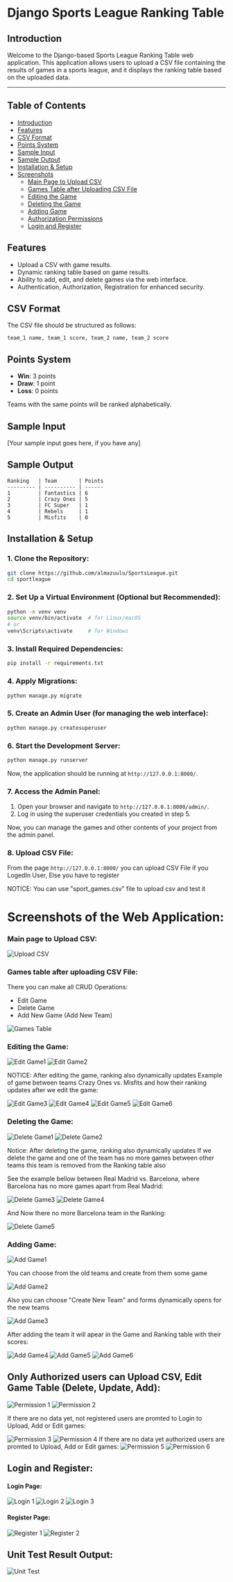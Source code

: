 # Django Sports League Ranking Table

## Introduction

Welcome to the Django-based Sports League Ranking Table web application. 
This application allows users to upload a CSV file containing the results of 
games in a sports league, and it displays the ranking table based on the uploaded data.

---

## Table of Contents

- [Introduction](#introduction)
- [Features](#features)
- [CSV Format](#csv-format)
- [Points System](#points-system)
- [Sample Input](#sample-input)
- [Sample Output](#sample-output)
- [Installation & Setup](#installation--setup)
- [Screenshots](#screenshots-of-the-web-application)
  - [Main Page to Upload CSV](#main-page-to-upload-csv)
  - [Games Table after Uploading CSV File](#games-table-after-uploading-csv-file)
  - [Editing the Game](#editing-the-game)
  - [Deleting the Game](#deleting-the-game)
  - [Adding Game](#adding-game)
  - [Authorization Permissions](#authorization-permissions)
  - [Login and Register](#login-and-register)

## Features

- Upload a CSV with game results.
- Dynamic ranking table based on game results.
- Ability to add, edit, and delete games via the web interface.
- Authentication, Authorization, Registration for enhanced security.

## CSV Format

The CSV file should be structured as follows:
```
team_1 name, team_1 score, team_2 name, team_2 score
```

## Points System

- **Win**: 3 points
- **Draw**: 1 point
- **Loss**: 0 points

Teams with the same points will be ranked alphabetically.

## Sample Input

[Your sample input goes here, if you have any]

## Sample Output

```
Ranking   | Team       | Points
--------- | ---------- | ------
1         | Fantastics | 6
2         | Crazy Ones | 5
3         | FC Super   | 1
4         | Rebels     | 1
5         | Misfits    | 0
```
## Installation & Setup

### 1. Clone the Repository:

```bash
git clone https://github.com/almazuulu/SportsLeague.git
cd sportleague
```

### 2. Set Up a Virtual Environment (Optional but Recommended):

```bash
python -m venv venv
source venv/bin/activate  # for Linux/macOS
# or
venv\Scripts\activate     # for Windows
```

### 3. Install Required Dependencies:

```bash
pip install -r requirements.txt
```

### 4. Apply Migrations:

```bash
python manage.py migrate
```

### 5. Create an Admin User (for managing the web interface):

```bash
python manage.py createsuperuser
```

### 6. Start the Development Server:

```bash
python manage.py runserver
```

Now, the application should be running at `http://127.0.0.1:8000/`.

### 7. Access the Admin Panel:

1. Open your browser and navigate to `http://127.0.0.1:8000/admin/`.
2. Log in using the superuser credentials you created in step 5.

Now, you can manage the games and other contents of your project from the admin panel.

### 8. Upload CSV File:

From the page `http://127.0.0.1:8000/` you can upload CSV File if you LogedIn User, 
Else you have to register

NOTICE: You can use "sport_games.csv" file to upload csv and test it

# Screenshots of the Web Application:

### Main page to Upload CSV: 

![Upload CSV](sportleague/screenshots/upload_csv.png)

### Games table after uploading CSV File:

There you can make all CRUD Operations:
- Edit Game
- Delete Game
- Add New Game (Add New Team)

![Games Table](sportleague/screenshots/games_table.png)

### Editing the Game:

![Edit Game1](sportleague/screenshots/edit_game.png)
![Edit Game2](sportleague/screenshots/edit_game1.png)

NOTICE: After editing the game, ranking also dynamically updates
Example of game between teams Crazy Ones vs. Misfits and how their ranking updates 
after we edit the game:

![Edit Game3](sportleague/screenshots/add_update_rating1.png)
![Edit Game4](sportleague/screenshots/add_update_rating2.png)
![Edit Game5](sportleague/screenshots/add_update_rating3.png)
![Edit Game6](sportleague/screenshots/add_update_rating4.png)

### Deleting the Game:

![Delete Game1](sportleague/screenshots/delete_game.png)
![Delete Game2](sportleague/screenshots/delete_game1.png)

Notice: After deleting the game, ranking also dynamically updates
If we delete the game and one of the team has no more games between other teams 
this team is removed from the Ranking table also

See the example bellow between Real Madrid vs. Barcelona, where Barcelona has no more games apart
from Real Madrid:

![Delete Game3](sportleague/screenshots/delete_update_rating1.png)
![Delete Game4](sportleague/screenshots/delete_update_rating2.png)

And Now there no more Barcelona team in the Ranking:

![Delete Game5](sportleague/screenshots/delete_update_rating3.png)

### Adding Game:

![Add Game1](sportleague/screenshots/add_game.png)

You can choose from the old teams and create from them some game

![Add Game2](sportleague/screenshots/add_game1.png)

Also you can choose "Create New Team" and forms dynamically opens for the new teams

![Add Game3](sportleague/screenshots/add_game2.png)

After adding the team it will apear in the Game and Ranking table with their scores:

![Add Game4](sportleague/screenshots/add_game3.png)
![Add Game5](sportleague/screenshots/add_game4.png)
![Add Game6](sportleague/screenshots/add_game5.png)

## Only Authorized users can Upload CSV, Edit Game Table (Delete, Update, Add):
![Permission 1](sportleague/screenshots/permission1.png)
![Permission 2](sportleague/screenshots/permission2.png)

If there are no data yet, not registered users are promted 
to Login to Upload, Add or Edit games:

![Permission 3](sportleague/screenshots/permission3.png)
![Permission 4](sportleague/screenshots/permission4.png)
If there are no data yet authorized users are promted to Upload, Add or Edit games:
![Permission 5](sportleague/screenshots/permission5.png)
![Permission 6](sportleague/screenshots/permission6.png)

## Login and Register:

#### Login Page:
![Login 1](sportleague/screenshots/login1.png)
![Login 2](sportleague/screenshots/login2.png)
![Login 3](sportleague/screenshots/login3.png)

#### Register Page:
![Register 1](sportleague/screenshots/register1.png)
![Register 2](sportleague/screenshots/register2.png)

## Unit Test Result Output:
![Unit Test](sportleague/screenshots/unit_test.png)

